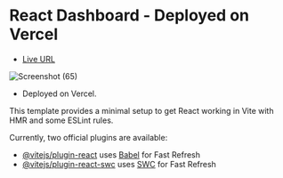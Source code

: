 # React Dashboard - Deployed on Vercel

- [Live URL](https://react-dashboard-eight-smoky.vercel.app/)

![Screenshot (65)](https://github.com/user-attachments/assets/b0f790df-302e-41a3-93ad-ae9456620acc)

- Deployed on Vercel.




This template provides a minimal setup to get React working in Vite with HMR and some ESLint rules.

Currently, two official plugins are available:

- [@vitejs/plugin-react](https://github.com/vitejs/vite-plugin-react/blob/main/packages/plugin-react/README.md) uses [Babel](https://babeljs.io/) for Fast Refresh
- [@vitejs/plugin-react-swc](https://github.com/vitejs/vite-plugin-react-swc) uses [SWC](https://swc.rs/) for Fast Refresh
